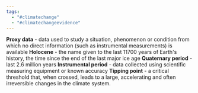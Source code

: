 ```yaml
---
tags:
  - "#climatechange"
  - "#climatechangeevidence"
---
```

**Proxy data** - data used to study a situation, phenomenon or condition from which no direct information (such as instrumental measurements) is available
**Holocene** - the name given to the last 11700 years of Earth's history, the time since the end of the last major ice age
**Quaternary period** - last 2.6 million years
**Instrumental period** - data collected using scientific measuring equipment or known accuracy
**Tipping point** - a critical threshold that, when crossed, leads to a large, accelerating and often irreversible changes in the climate system. 